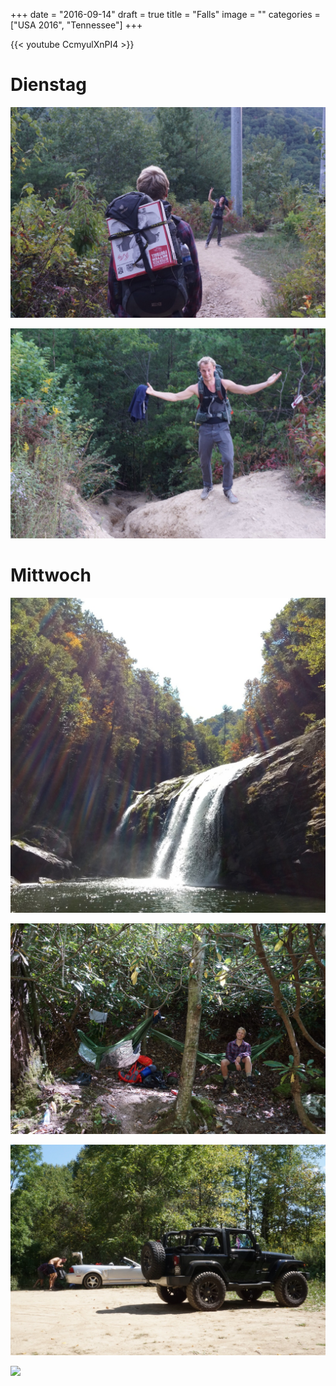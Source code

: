 +++
date = "2016-09-14"
draft = true
title = "Falls"
image = ""
categories = ["USA 2016", "Tennessee"]
+++

{{< youtube CcmyulXnPI4 >}}

# Dienstag

![Verpflegung Pizza](/images/2016-09-13_Verpflegung-Pizza.jpg)

![Difficulty Falls](/images/2016-09-13_Difficulty-Falls.jpg)

# Mittwoch

![Falls](/images/2016-09-14_Falls.jpg)

![Campsite](/images/2016-09-14_Campsite.jpg)

![Convertible vs Jeep](/images/2016-09-14_Convertible-Vs-Jeep.jpg)

![](/images/2016-09-14_.jpg)
